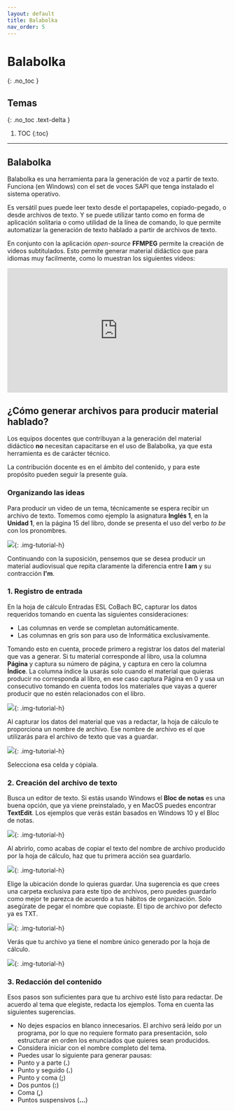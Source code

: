 ```yaml
---
layout: default
title: Balabolka
nav_order: 5
---
```


# Balabolka
{: .no_toc }

## Temas
{: .no_toc .text-delta }

1. TOC
{:toc}

---
<style>
    .container {
    position: relative;
    width: 100%;
    height: 0;
    padding-bottom: 56.25%;
    }
    .video {
        position: absolute;
        top: 0;
        left: 0;
        width: 100%;
        height: 100%;
    }
</style>

## Balabolka

Balabolka es una herramienta para la generación de voz a partir de texto. Funciona (en Windows) con el set de voces SAPI que tenga instalado el sistema operativo.

Es versátil pues puede leer texto desde el portapapeles, copiado-pegado, o desde archivos de texto. Y se puede utilizar tanto como en forma de aplicación solitaria o como utilidad de la línea de comando, lo que permite automatizar la generación de texto hablado a partir de archivos de texto.

En conjunto con la aplicación *open-source* **FFMPEG** permite la creación de videos subtitulados. Esto permite generar material didáctico que para idiomas muy facilmente, como lo muestran los siguientes videos:

<div class="container">
    <iframe class="video" src="https://www.youtube.com/embed/videoseries?list=PLdGXgLDHGSQvG-zPavPE_XkQnfDcCn5w-" frameborder="0" allowfullscreen></iframe>
</div>

## ¿Cómo generar archivos para producir material hablado?

Los equipos docentes que contribuyan a la generación del material didáctico **no** necesitan capacitarse en el uso de Balabolka, ya que esta herramienta es de carácter técnico.

La contribución docente es en el ámbito del contenido, y para este propósito pueden seguir la presente guía.

### Organizando las ideas

Para producir un video de un tema, técnicamente se espera recibir un archivo de texto. Tomemos como ejemplo la asignatura **Inglés 1**, en la **Unidad 1**, en la página 15 del libro, donde se presenta el uso del verbo *to be* con los pronombres.

![](/assets/images/balabolka-01-01.png){: .img-tutorial-h}

Continuando con la suposición, pensemos que se desea producir un material audiovisual que repita claramente la diferencia entre **I am** y su contracción **I'm**.

### 1. Registro de entrada

En la hoja de cálculo Entradas ESL CoBach BC, capturar los datos requeridos tomando en cuenta las siguientes consideraciones:

- Las columnas en verde se completan automáticamente.
- Las columnas en gris son para uso de Informática exclusivamente.

Tomando esto en cuenta, procede primero a registrar los datos del material que vas a generar. Si tu material corresponde al libro, usa la columna **Página** y captura su número de página, y captura en cero la columna **Índice**. La columna índice la usarás solo cuando el material que quieras producir no corresponda al libro, en ese caso captura Página en 0 y usa un consecutivo tomando en cuenta todos los materiales que vayas a querer producir que no estén relacionados con el libro.

![](/assets/images/balabolka-01-02.gif){: .img-tutorial-h}

Al capturar los datos del material que vas a redactar, la hoja de cálculo te proporciona un nombre de archivo. Ese nombre de archivo es el que utilizarás para el archivo de texto que vas a guardar.

![](/assets/images/balabolka-01-03.png){: .img-tutorial-h}

Selecciona esa celda y cópiala.

### 2. Creación del archivo de texto

Busca un editor de texto. Si estás usando Windows el **Bloc de notas** es una buena opción, que ya viene preinstalado, y en MacOS puedes encontrar **TextEdit**. Los ejemplos que verás están basados en Windows 10 y el Bloc de notas.

![](/assets/images/balabolka-01-04.png){: .img-tutorial-h}

Al abrirlo, como acabas de copiar el texto del nombre de archivo producido por la hoja de cálculo, haz que tu primera acción sea guardarlo.

![](/assets/images/balabolka-01-05.png){: .img-tutorial-h}

Elige la ubicación donde lo quieras guardar. Una sugerencia es que crees una carpeta exclusiva para este tipo de archivos, pero puedes guardarlo como mejor te parezca de acuerdo a tus hábitos de organización. Solo asegúrate de pegar el nombre que copiaste. El tipo de archivo por defecto ya es TXT.

![](/assets/images/balabolka-01-06.png){: .img-tutorial-h}

Verás que tu archivo ya tiene el nombre único generado por la hoja de cálculo.

![](/assets/images/balabolka-01-07.png){: .img-tutorial-h}

### 3. Redacción del contenido

Esos pasos son suficientes para que tu archivo esté listo para redactar. De acuerdo al tema que elegiste, redacta los ejemplos. Toma en cuenta las siguientes sugerencias.

- No dejes espacios en blanco innecesarios. El archivo será leído por un programa, por lo que no requiere formato para presentación, solo estructurar en orden los enunciados que quieres sean producidos.
- Considera iniciar con el nombre completo del tema.
- Puedes usar lo siguiente para generar pausas:
 - Punto y a parte (**.**)
 - Punto y seguido (**.**)
 - Punto y coma (**;**)
 - Dos puntos (**:**)
 - Coma (**,**)
 - Puntos suspensivos (**...**)
